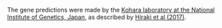 [//]: # (Created by ./bin/manage_files.pl from ./species/Diploscapter_coronatus/PRJDB3143/Diploscapter_coronatus_PRJDB3143.annotation.html on Thu Jun 11 13:43:54 2020)
The gene predictions were made by the [Kohara laboratory at the National Institute of Genetics, Japan](https://www.nig.ac.jp/nig/), as described by [Hiraki et al (2017)](https://www.ncbi.nlm.nih.gov/pubmed/28646875).
